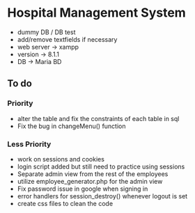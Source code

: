 # Hospital Management System

- dummy DB / DB test
- add/remove textfields if necessary
- web server -> xampp
- version -> 8.1.1
- DB -> Maria BD



## To do

### Priority
- alter the table and fix the constraints of each table in sql
- Fix the bug in changeMenu() function 

### Less Priority
- work on sessions and cookies
- login script added but still need to practice using sessions
- Separate admin view from the rest of the employees
- utilize employee_generator.php for the admin view
- Fix password issue in google when signing in
- error handlers for session_destroy() whenever logout is set
- create css files to clean the code